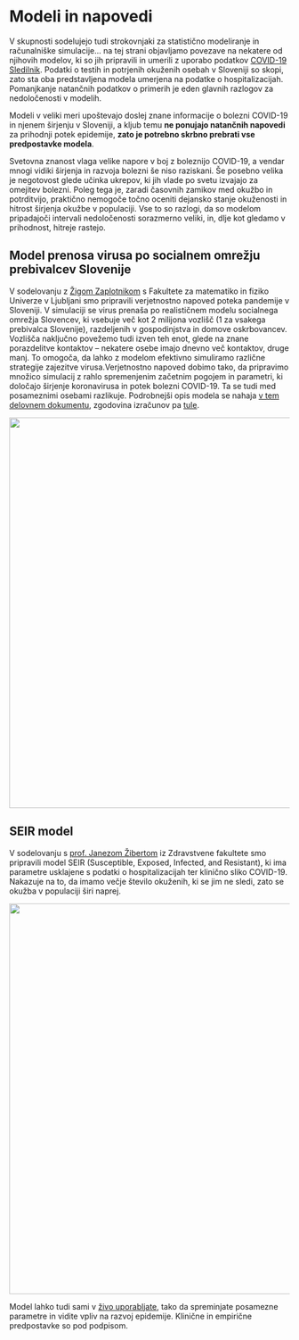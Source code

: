 # Modeli in napovedi

V skupnosti sodelujejo tudi strokovnjaki za statistično modeliranje in računalniške simulacije...
na tej strani objavljamo povezave na nekatere od njihovih modelov, ki so jih pripravili in umerili z uporabo podatkov [COVID-19 Sledilnik](covid-19.sledilnik.org). Podatki o testih in potrjenih okuženih osebah v Sloveniji so skopi, zato sta oba predstavljena modela umerjena na podatke o hospitalizacijah. Pomanjkanje natančnih podatkov o primerih je eden glavnih razlogov za nedoločenosti v modelih.

Modeli v veliki meri upoštevajo doslej znane informacije o bolezni COVID-19 in njenem širjenju v Sloveniji, a kljub temu **ne ponujajo natančnih napovedi** za prihodnji potek epidemije, **zato je potrebno skrbno prebrati vse predpostavke modela**.

Svetovna znanost vlaga velike napore v boj z boleznijo COVID-19, a vendar mnogi vidiki širjenja in razvoja bolezni še niso raziskani. Še posebno velika je negotovost glede učinka ukrepov, ki jih vlade po svetu izvajajo za omejitev bolezni. Poleg tega je, zaradi časovnih zamikov med okužbo in potrditvijo, praktično nemogoče točno oceniti dejansko stanje okuženosti in hitrost širjenja okužbe v populaciji. Vse to so razlogi, da so modelom pripadajoči intervali nedoločenosti sorazmerno veliki, in, dlje kot gledamo v prihodnost, hitreje rastejo.

## Model prenosa virusa po socialnem omrežju prebivalcev Slovenije
V sodelovanju z [Žigom Zaplotnikom](https://twitter.com/ZaplotnikZiga) s Fakultete za matematiko in fiziko Univerze v Ljubljani smo pripravili verjetnostno napoved poteka pandemije v Sloveniji. V simulaciji se virus prenaša po realističnem modelu socialnega omrežja Slovencev, ki vsebuje več kot 2 milijona vozlišč (1 za vsakega prebivalca Slovenije), razdeljenih v gospodinjstva in domove oskrbovancev. Vozlišča naključno povežemo tudi izven teh enot, glede na znane porazdelitve kontaktov – nekatere  osebe imajo dnevno več kontaktov, druge manj. To omogoča, da lahko z modelom efektivno simuliramo različne strategije zajezitve virusa.Verjetnostno napoved dobimo tako, da pripravimo množico simulacij z rahlo spremenjenim začetnim pogojem in parametri, ki določajo širjenje koronavirusa in potek bolezni COVID-19. Ta se tudi med posameznimi osebami razlikuje. Podrobnejši opis modela se nahaja [v tem delovnem dokumentu](https://nextcloud.fmf.uni-lj.si/s/AdNLwYoA4JyKFBG), zgodovina izračunov pa [tule](https://fiz.fmf.uni-lj.si/~zaplotnikz/korona/).

<img src="https://covid-19.sledilnik.org/images/20200403-model-zzaplotnik.png" width="700">


## SEIR model
V sodelovanju s [prof. Janezom Žibertom](https://pacs.zf.uni-lj.si/janez-zibert/) iz Zdravstvene fakultete smo pripravili model SEIR (Susceptible, Exposed, Infected, and Resistant), ki ima parametre usklajene s podatki o hospitalizacijah ter klinično sliko COVID-19. Nakazuje na to, da imamo večje število okuženih, ki se jim ne sledi, zato se okužba v populaciji širi naprej.

<img src="https://covid-19.sledilnik.org/images/20200403-model-jzibert.png" width="700">

Model lahko tudi sami v [živo uporabljate](https://pacs.zf.uni-lj.si/shinyR/apps/projects/CoronaSim3/), tako da spreminjate posamezne parametre in vidite vpliv na razvoj epidemije. Klinične in empirične predpostavke so pod podpisom.


